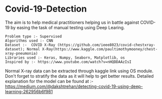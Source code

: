 # Covid-19-Detection
The aim is to help medical practitioners helping us in battle against COVID-19 by easing the task of manual testing using Deep Learing.

    Problem type :- Supervised
    Algorithms used :- CNN
    Dataset :-  COVID X-Ray (https://github.com/ieee8023/covid-chestxray-dataset); Normal X-Ray(https://www.kaggle.com/paultimothymooney/chest-xray-pneumonia)
    Libraries used :- Keras, Numpy, Seaborn, Matplotlib, os
    Inspired by :- https://www.youtube.com/watch?v=nHQDDAAzIsI

Normal X-ray data can be extracted through kaggle link using OS module. Don't forget to stratify the data as it will help to get better results.
Detailed explanation for the model can be found at :- https://medium.com/@dakshtrehan/detecting-covid-19-using-deep-learning-262956b6f981
